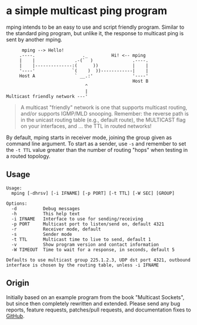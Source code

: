 a simple multicast ping program
===============================

mping intends to be an easy to use and script friendly program.  Similar
to the standard ping program, but unlike it, the response to multicast
ping is sent by another mping.

```
      mping --> Hello!
     .----.                  ._         Hi! <-- mping
     |    |               .-(`  )               .----.
     |    |--------------:(      ))             |    |
     '----'              `(    )  ))------------|    |
     Host A               ` __.:'               '----'
	                                            Host B
                              ^
                              |
Multicast friendly network ---'
```

> A multicast "friendly" network is one that supports multicast routing,
> and/or supports IGMP/MLD snooping.  Remember: the reverse path is in
> the unicast routing table (e.g., default route), the MULTICAST flag
> on your interfaces, and ... the TTL in routed networks!

By default, mping starts in receiver mode, joining the group given as
command line argument.  To start as a sender, use `-s` and remember to
set the `-t TTL` value greater than the number of routing "hops" when
testing in a routed topology.


Usage
-----

```
Usage:
  mping [-dhrsv] [-i IFNAME] [-p PORT] [-t TTL] [-W SEC] [GROUP]

Options:
  -d          Debug messages
  -h          This help text
  -i IFNAME   Interface to use for sending/receiving
  -p PORT     Multicast port to listen/send on, default 4321
  -r          Receiver mode, default
  -s          Sender mode
  -t TTL      Multicast time to live to send, default 1
  -v          Show program version and contact information
  -W TIMEOUT  Time to wait for a response, in seconds, default 5

Defaults to use multicast group 225.1.2.3, UDP dst port 4321, outbound
interface is chosen by the routing table, unless -i IFNAME
```

Origin
------

Initially based on an example program from the book "Multicast Sockets",
but since then completely rewritten and extended.  Please send any bug
reports, feature requests, patches/pull requests, and documentation
fixes to [GitHub](https://github.com/troglobit/mping).
